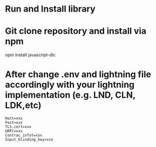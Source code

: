 # Run and Install library

# Git clone repository and install via npm

npm install javascript-dlc


# After change .env and lightning file accordingly with your lightning implementation (e.g. LND, CLN, LDK,etc)
```
Host=xxx
Post=xxx
TLS.cert=xxx
GRPC=xxx
Contrac_infot=xxx
Input_blinding_key=xxx
